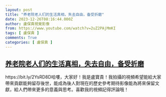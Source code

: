 ```yaml
---
layout: post
title: "养老院老人们的生活真相，失去自由，备受折磨"
date: 2023-12-26T08:16:44.000Z
author: 盧保貴視覺影像
from: https://www.youtube.com/watch?v=2uZ2PAjMmKI
tags: [ 盧保貴 ]
comments: True
categories: [ 盧保貴 ]
---
```

<!--1703578604000-->
[养老院老人们的生活真相，失去自由，备受折磨](https://www.youtube.com/watch?v=2uZ2PAjMmKI)
------

<div>
https://bit.ly/2YsRD8D哈嘍，大家好！我是盧寶貴！我拍攝的視頻希望能給大家帶來貢獻能夠留存後世，能成為後人對現在的歷史參考期待影像能為將來保留文獻，給人們帶來更多的意義與思考。喜歡我的視頻記得評論哦！
</div>

